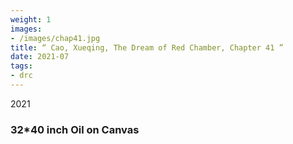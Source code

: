```yaml
---
weight: 1
images:
- /images/chap41.jpg
title: “ Cao, Xueqing, The Dream of Red Chamber, Chapter 41 ”
date: 2021-07
tags:
- drc
---
```

2021
### 32*40 inch Oil on Canvas

